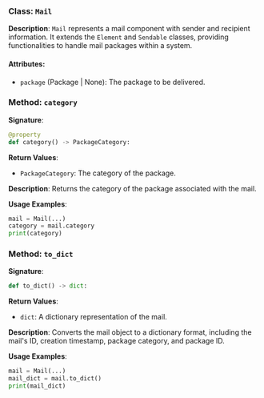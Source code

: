 
### Class: `Mail`

**Description**:
`Mail` represents a mail component with sender and recipient information. It extends the `Element` and `Sendable` classes, providing functionalities to handle mail packages within a system.

#### Attributes:
- `package` (Package | None): The package to be delivered.

### Method: `category`

**Signature**:
```python
@property
def category() -> PackageCategory:
```

**Return Values**:
- `PackageCategory`: The category of the package.

**Description**:
Returns the category of the package associated with the mail.

**Usage Examples**:
```python
mail = Mail(...)
category = mail.category
print(category)
```

### Method: `to_dict`

**Signature**:
```python
def to_dict() -> dict:
```

**Return Values**:
- `dict`: A dictionary representation of the mail.

**Description**:
Converts the mail object to a dictionary format, including the mail's ID, creation timestamp, package category, and package ID.

**Usage Examples**:
```python
mail = Mail(...)
mail_dict = mail.to_dict()
print(mail_dict)
```
